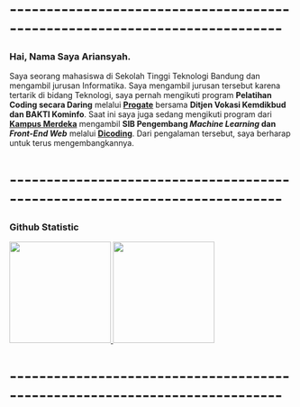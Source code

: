 
# ---------------------------------------------------------------------------

### Hai, Nama Saya Ariansyah. 
Saya seorang mahasiswa di Sekolah Tinggi Teknologi Bandung dan mengambil jurusan Informatika. Saya mengambil jurusan tersebut karena tertarik di bidang Teknologi, saya pernah mengikuti program **Pelatihan Coding secara Daring** melalui [**Progate**](https://progate.com/) bersama **Ditjen Vokasi Kemdikbud dan BAKTI Kominfo**. Saat ini saya juga sedang mengikuti program dari [**Kampus Merdeka**](https://kampusmerdeka.kemdikbud.go.id/) mengambil **SIB Pengembang *Machine Learning* dan *Front-End Web*** melalui [**Dicoding**](https://www.dicoding.com/). Dari pengalaman tersebut, saya berharap untuk terus mengembangkannya.

# ---------------------------------------------------------------------------

### Github Statistic
<p align="left">
<a href="https://github.com/ariansyahfadillah">
<img height="180em" src="https://github-readme-stats-eight-theta.vercel.app/api/top-langs/?username=ariansyahfadillah&layout=compact&langs_count=8&theme=buefy"/>
<img height="180em" src="https://github-readme-stats-eight-theta.vercel.app/api?username=ariansyahfadillah&show_icons=true&theme=buefy&include_all_commits=true&count_private=true"/>
</a>
</p>

# ---------------------------------------------------------------------------
